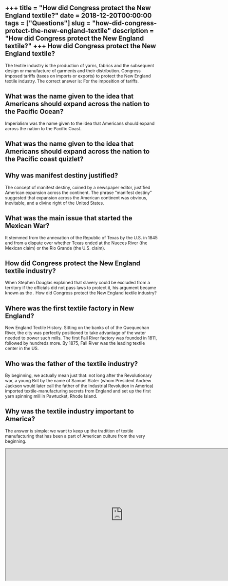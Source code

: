 +++
title = "How did Congress protect the New England textile?"
date = 2018-12-20T00:00:00
tags = ["Questions"]
slug = "how-did-congress-protect-the-new-england-textile"
description = "How did Congress protect the New England textile?"
+++
How did Congress protect the New England textile?
-------------------------------------------------

The textile industry is the production of yarns, fabrics and the subsequent design or manufacture of garments and their distribution. Congress imposed tariffs (taxes on imports or exports) to protect the New England textile industry. The correct answer is: For the imposition of tariffs.

What was the name given to the idea that Americans should expand across the nation to the Pacific Ocean?
--------------------------------------------------------------------------------------------------------

Imperialism was the name given to the idea that Americans should expand across the nation to the Pacific Coast.

What was the name given to the idea that Americans should expand across the nation to the Pacific coast quizlet?
----------------------------------------------------------------------------------------------------------------

Why was manifest destiny justified?
-----------------------------------

The concept of manifest destiny, coined by a newspaper editor, justified American expansion across the continent. The phrase “manifest destiny” suggested that expansion across the American continent was obvious, inevitable, and a divine right of the United States.

What was the main issue that started the Mexican War?
-----------------------------------------------------

It stemmed from the annexation of the Republic of Texas by the U.S. in 1845 and from a dispute over whether Texas ended at the Nueces River (the Mexican claim) or the Rio Grande (the U.S. claim).

How did Congress protect the New England textile industry?
----------------------------------------------------------

When Stephen Douglas explained that slavery could be excluded from a territory if the officials did not pass laws to protect it, his argument became known as the . How did Congress protect the New England textile industry?

Where was the first textile factory in New England?
---------------------------------------------------

New England Textile History. Sitting on the banks of of the Quequechan River, the city was perfectly positioned to take advantage of the water needed to power such mills. The first Fall River factory was founded in 1811, followed by hundreds more. By 1875, Fall River was the leading textile center in the US.

Who was the father of the textile industry?
-------------------------------------------

By beginning, we actually mean just that: not long after the Revolutionary war, a young Brit by the name of Samuel Slater (whom President Andrew Jackson would later call the father of the Industrial Revolution in America) imported textile-manufacturing secrets from England and set up the first yarn spinning mill in Pawtucket, Rhode Island.

Why was the textile industry important to America?
--------------------------------------------------

The answer is simple: we want to keep up the tradition of textile manufacturing that has been a part of American culture from the very beginning.

<iframe allow="accelerometer; autoplay; clipboard-write; encrypted-media; gyroscope; picture-in-picture" allowfullscreen="" class="__youtube_prefs__  epyt-is-override  no-lazyload" data-no-lazy="1" data-origheight="433" data-origwidth="770" data-skipgform_ajax_framebjll="" height="433" id="_ytid_77911" loading="lazy" src="https://www.youtube.com/embed/ssi6ZXrp2_s?enablejsapi=1&autoplay=0&cc_load_policy=0&cc_lang_pref=&iv_load_policy=1&loop=0&modestbranding=0&rel=1&fs=1&playsinline=0&autohide=2&theme=dark&color=red&controls=1&" title="YouTube player" width="770"></iframe>